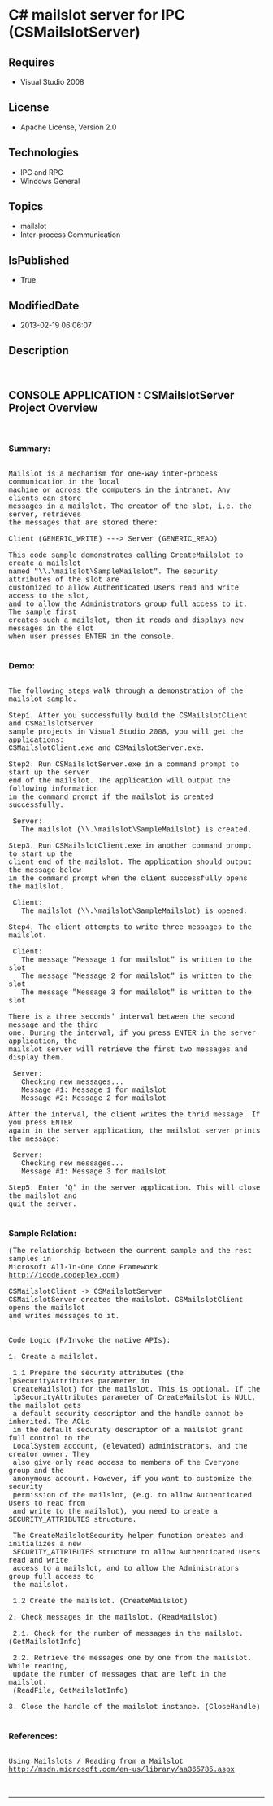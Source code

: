 # C# mailslot server for IPC (CSMailslotServer)
## Requires
* Visual Studio 2008
## License
* Apache License, Version 2.0
## Technologies
* IPC and RPC
* Windows General
## Topics
* mailslot
* Inter-process Communication
## IsPublished
* True
## ModifiedDate
* 2013-02-19 06:06:07
## Description

<p style="font-family:Courier New">&nbsp;</p>
<h2>CONSOLE APPLICATION : CSMailslotServer Project Overview</h2>
<p style="font-family:Courier New">&nbsp;</p>
<h3>Summary:</h3>
<p style="font-family:Courier New"><br>
Mailslot is a mechanism for one-way inter-process communication in the local<br>
machine or across the computers in the intranet. Any clients can store <br>
messages in a mailslot. The creator of the slot, i.e. the server, retrieves <br>
the messages that are stored there:<br>
<br>
Client (GENERIC_WRITE) ---&gt; Server (GENERIC_READ)<br>
<br>
This code sample demonstrates calling CreateMailslot to create a mailslot <br>
named &quot;\\.\mailslot\SampleMailslot&quot;. The security attributes of the slot are &nbsp;<br>
customized to allow Authenticated Users read and write access to the slot, <br>
and to allow the Administrators group full access to it. The sample first <br>
creates such a mailslot, then it reads and displays new messages in the slot <br>
when user presses ENTER in the console.<br>
<br>
</p>
<h3>Demo:</h3>
<p style="font-family:Courier New"><br>
The following steps walk through a demonstration of the mailslot sample.<br>
<br>
Step1. After you successfully build the CSMailslotClient and CSMailslotServer <br>
sample projects in Visual Studio 2008, you will get the applications: <br>
CSMailslotClient.exe and CSMailslotServer.exe. <br>
<br>
Step2. Run CSMailslotServer.exe in a command prompt to start up the server <br>
end of the mailslot. The application will output the following information <br>
in the command prompt if the mailslot is created successfully.<br>
<br>
&nbsp;Server:<br>
&nbsp; &nbsp;The mailslot (\\.\mailslot\SampleMailslot) is created.<br>
<br>
Step3. Run CSMailslotClient.exe in another command prompt to start up the <br>
client end of the mailslot. The application should output the message below <br>
in the command prompt when the client successfully opens the mailslot.<br>
<br>
&nbsp;Client:<br>
&nbsp; &nbsp;The mailslot (\\.\mailslot\SampleMailslot) is opened.<br>
<br>
Step4. The client attempts to write three messages to the mailslot. <br>
<br>
&nbsp;Client:<br>
&nbsp; &nbsp;The message &quot;Message 1 for mailslot&quot; is written to the slot<br>
&nbsp; &nbsp;The message &quot;Message 2 for mailslot&quot; is written to the slot<br>
&nbsp; &nbsp;The message &quot;Message 3 for mailslot&quot; is written to the slot<br>
<br>
There is a three seconds' interval between the second message and the third <br>
one. During the interval, if you press ENTER in the server application, the <br>
mailslot server will retrieve the first two messages and display them. <br>
<br>
&nbsp;Server:<br>
&nbsp; &nbsp;Checking new messages...<br>
&nbsp; &nbsp;Message #1: Message 1 for mailslot<br>
&nbsp; &nbsp;Message #2: Message 2 for mailslot<br>
<br>
After the interval, the client writes the thrid message. If you press ENTER <br>
again in the server application, the mailslot server prints the message:<br>
<br>
&nbsp;Server:<br>
&nbsp; &nbsp;Checking new messages...<br>
&nbsp; &nbsp;Message #1: Message 3 for mailslot<br>
<br>
Step5. Enter 'Q' in the server application. This will close the mailslot and <br>
quit the server.<br>
<br>
</p>
<h3>Sample Relation:</h3>
<p style="font-family:Courier New">(The relationship between the current sample and the rest samples in
<br>
Microsoft All-In-One Code Framework <a href="http://1code.codeplex.com)" target="_blank">
http://1code.codeplex.com)</a><br>
<br>
CSMailslotClient -&gt; CSMailslotServer<br>
CSMailslotServer creates the mailslot. CSMailslotClient opens the mailslot <br>
and writes messages to it.<br>
<br>
<br>
Code Logic (P/Invoke the native APIs):<br>
<br>
1. Create a mailslot. <br>
<br>
&nbsp;1.1 Prepare the security attributes (the lpSecurityAttributes parameter in <br>
&nbsp;CreateMailslot) for the mailslot. This is optional. If the <br>
&nbsp;lpSecurityAttributes parameter of CreateMailslot is NULL, the mailslot gets
<br>
&nbsp;a default security descriptor and the handle cannot be inherited. The ACLs <br>
&nbsp;in the default security descriptor of a mailslot grant full control to the <br>
&nbsp;LocalSystem account, (elevated) administrators, and the creator owner. They
<br>
&nbsp;also give only read access to members of the Everyone group and the <br>
&nbsp;anonymous account. However, if you want to customize the security <br>
&nbsp;permission of the mailslot, (e.g. to allow Authenticated Users to read from
<br>
&nbsp;and write to the mailslot), you need to create a SECURITY_ATTRIBUTES structure.<br>
&nbsp;<br>
&nbsp;The CreateMailslotSecurity helper function creates and initializes a new <br>
&nbsp;SECURITY_ATTRIBUTES structure to allow Authenticated Users read and write <br>
&nbsp;access to a mailslot, and to allow the Administrators group full access to <br>
&nbsp;the mailslot.<br>
&nbsp;<br>
&nbsp;1.2 Create the mailslot. (CreateMailslot)<br>
<br>
2. Check messages in the mailslot. (ReadMailslot)<br>
<br>
&nbsp;2.1. Check for the number of messages in the mailslot. (GetMailslotInfo)<br>
<br>
&nbsp;2.2. Retrieve the messages one by one from the mailslot. While reading, &nbsp;<br>
&nbsp;update the number of messages that are left in the mailslot. <br>
&nbsp;(ReadFile, GetMailslotInfo)<br>
<br>
3. Close the handle of the mailslot instance. (CloseHandle)<br>
<br>
</p>
<h3>References:</h3>
<p style="font-family:Courier New"><br>
Using Mailslots / Reading from a Mailslot<br>
<a href="http://msdn.microsoft.com/en-us/library/aa365785.aspx" target="_blank">http://msdn.microsoft.com/en-us/library/aa365785.aspx</a><br>
<br>
<br>
</p>
<hr>
<div><a href="http://go.microsoft.com/?linkid=9759640" style="margin-top:3px"><img src="http://bit.ly/onecodelogo" alt="">
</a></div>

